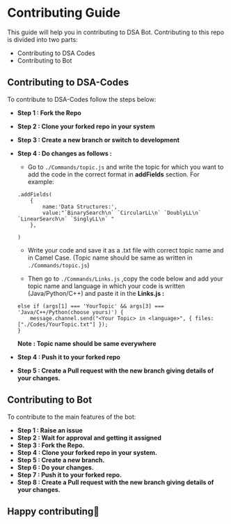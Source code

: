 
# Contributing Guide

This guide will help you in contributing to DSA Bot.
Contributing to this repo is divided into two parts:

- Contributing to DSA Codes
- Contributing to Bot

## Contributing to DSA-Codes
To contribute to DSA-Codes follow the steps below:

- **Step 1 : Fork the Repo**
- **Step 2 : Clone your forked repo in your system** 
- **Step 3 : Create a new branch or switch to development**
- **Step 4 : Do changes as follows :**
    
    - Go to ```./Commands/topic.js``` and write the topic for which you want to add the code in the correct format in **addFields** section. For example:

    ```
    .addFields(
		{
			name:'Data Structures:',
            value:"`BinarySearch\n` `CircularLL\n` `DoublyLL\n` `LinearSearch\n` `SinglyLL\n` "
		},
		
	)
    ```  
    - Write your code and save it as a .txt file with correct topic name and in Camel Case. (Topic name should be same as written in ```./Commands/topic.js```) 

    - Then go to ```./Commands/Links.js``` ,copy the code below and add your topic name and language in which your code is written (Java/Python/C++) and paste it in the **Links.js :**

    ```
    else if (args[1] === 'YourTopic' && args[3] === 'Java/C++/Python(choose yours)') {
        message.channel.send("<Your Topic> in <language>", { files: ["./Codes/YourTopic.txt"] });
    }
    ```

    **Note : Topic name should be same everywhere**

- **Step 4 : Push it to your forked repo**
- **Step 5 : Create a Pull request with the new branch giving details of your changes.**

## Contributing to Bot
To contribute to the main features of the bot:

- **Step 1 : Raise an issue**
- **Step 2 : Wait for approval and getting it assigned**
- **Step 3 : Fork the Repo.**
- **Step 4 : Clone your forked repo in your system.** 
- **Step 5 : Create a new branch.**
- **Step 6 : Do your changes.**
- **Step 7 : Push it to your forked repo.**
- **Step 8 : Create a Pull request with the new branch giving details of your changes.**


## Happy contributing:tada: 





